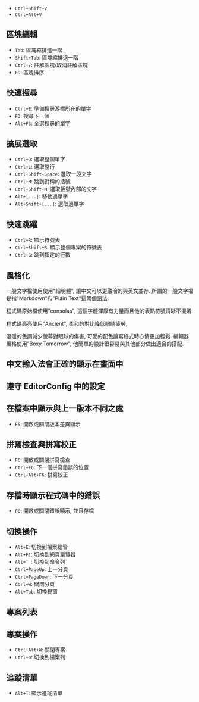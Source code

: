 

- `Ctrl+Shift+V`
- `Ctrl+Alt+V`


## 區塊編輯


- `Tab`: 區塊縮排進一階
- `Shift+Tab`: 區塊縮排退一階
- `Ctrl+/`: 註解區塊/取消註解區塊
- `F9`: 區塊排序


## 快速搜尋

- `Ctrl+E`: 準備搜尋游標所在的單字
- `F3`: 搜尋下一個
- `Alt+F3`: 全選搜尋的單字 


## 擴展選取

- `Ctrl+D`: 選取整個單字  
- `Ctrl+L`: 選取整行
- `Ctrl+Shift+Space`: 選取一段文字
- `Ctrl+M`: 跳到對稱的括號
- `Ctrl+Shift+M`: 選取括號內部的文字
- `Alt+[...]`: 移動過單字
- `Alt+Shift+[...]`: 選取過單字


## 快速跳躍

- `Ctrl+R`: 顯示符號表
- `Ctrl+Shift+R`: 顯示整個專案的符號表
- `Ctrl+G`: 跳到指定的行數


## 風格化

一般文字檔使用使用"細明體", 讓中文可以更融洽的與英文並存. 所謂的一般文字檔是指"Markdown"和"Plain Text"這兩個語法.

程式碼原始檔使用"consolas", 這個字體渾厚有力量而且他的表點符號清晰不混淆.

程式碼高亮使用"Ancient", 柔和的對比降低眼睛疲勞, 

溫暖的色調減少螢幕對眼球的傷害, 可愛的配色讓寫程式時心情更加輕鬆.
編輯器風格使用"Boxy Tomorrow", 他簡單的設計很容易與其他部分做出適合的搭配.



## 中文輸入法會正確的顯示在畫面中


## 遵守 EditorConfig 中的設定


## 在檔案中顯示與上一版本不同之處

- `F5`: 開啟或關閉版本差異顯示


## 拼寫檢查與拼寫校正

- `F6`: 開啟或關閉拼寫檢查
- `Ctrl+F6`: 下一個拼寫錯誤的位置
- `Ctrl+Alt+F6`: 拼寫校正


## 存檔時顯示程式碼中的錯誤

- `F8`: 開啟或關閉錯誤顯示, 並且存檔


## 切換操作
- `Alt+E`: 切換到檔案總管
- `Alt+F1`: 切換到網頁瀏覽器
- ``Alt+` ``: 切換到命令列
- `Ctrl+PageUp`: 上一分頁
- `Ctrl+PageDown`: 下一分頁
- `Ctrl+W`: 關閉分頁
- `Alt+Tab`: 切換視窗



## 專案列表
## 專案操作

- `Ctrl+Alt+W`: 關閉專案
- `Ctrl+0`: 切換到檔案列


## 追蹤清單

- `Alt+T`: 顯示追蹤清單

